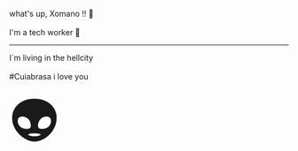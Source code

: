 what's up, Xomano !! 🤙<br/>
<br>
I'm a tech worker 👷<br/>
<hr>
I´m living in the hellcity <br>
<br>
#Cuiabrasa i love you <br>
<span style='font-size:100px;'>&#128125;</span>






<!---

O vitão e FODA!! 

--->
